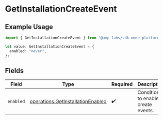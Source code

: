 # GetInstallationCreateEvent

## Example Usage

```typescript
import { GetInstallationCreateEvent } from "@amp-labs/sdk-node-platform/models/operations";

let value: GetInstallationCreateEvent = {
  enabled: "never",
};
```

## Fields

| Field                                                                                  | Type                                                                                   | Required                                                                               | Description                                                                            |
| -------------------------------------------------------------------------------------- | -------------------------------------------------------------------------------------- | -------------------------------------------------------------------------------------- | -------------------------------------------------------------------------------------- |
| `enabled`                                                                              | [operations.GetInstallationEnabled](../../models/operations/getinstallationenabled.md) | :heavy_check_mark:                                                                     | Conditions to enable create events.                                                    |